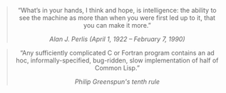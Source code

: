 
<div align="center">
  
> “What’s in your hands, I think and hope, is intelligence: the ability to see the machine as more than when you were first led up to it, that you can make it more.”
> 
> <cite>Alan J. Perlis (April 1, 1922 – February 7, 1990)</cite>
 
</div>

<div align="center">
  
> “Any sufficiently complicated C or Fortran program contains an ad hoc, informally-specified, bug-ridden, slow implementation of half of Common Lisp.”
> 
> <cite>Philip Greenspun's tenth rule</cite>

</div>
